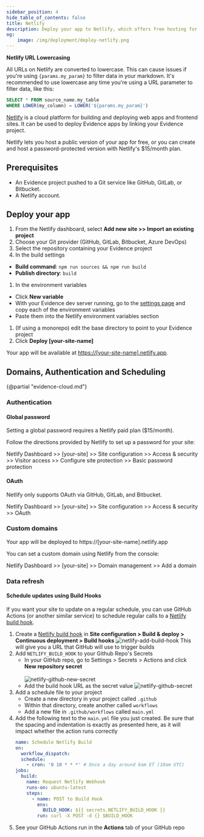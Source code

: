 ```yaml
---
sidebar_position: 4
hide_table_of_contents: false
title: Netlify
description: Deploy your app to Netlify, which offers free hosting for public apps and password-protected hosting for paid plans.
og:
    image: /img/deployment/deploy-netlify.png
---
```


<Alert status=warning>

**Netlify URL Lowercasing**

All URLs on Netlify are converted to lowercase. This can cause issues if you're using `{params.my_param}` to filter data in your markdown. It's recommended to use lowercase any time you're using a URL parameter to filter data, like this:

```sql
SELECT * FROM source_name.my_table 
WHERE LOWER(my_column) = LOWER('${params.my_param}')
```

</Alert>

[Netlify](https://www.netlify.com) is a cloud platform for building and deploying web apps and frontend sites. It can be used to deploy Evidence apps by linking your Evidence project.

Netlify lets you host a public version of your app for free, or you can create and host a password-protected version with Netlify's $15/month plan.

## Prerequisites

- An Evidence project pushed to a Git service like GitHub, GitLab, or Bitbucket.
- A Netlify account.

## Deploy your app

1. From the Netlify dashboard, select **Add new site >> Import an existing project**
1. Choose your Git provider (GitHub, GitLab, Bitbucket, Azure DevOps)
1. Select the repository containing your Evidence project
1. In the build settings
  - **Build command**: `npm run sources && npm run build`
  - **Publish directory**: `build`
1. In the environment variables
  - Click **New variable**
  - With your Evidence dev server running, go to the [settings page](http://localhost:3000/settings#deploy) and copy each of the environment variables
  - Paste them into the Netlify environment variables section
1. (If using a monorepo) edit the base directory to point to your Evidence project
1. Click **Deploy [your-site-name]**

Your app will be available at <https://[your-site-name].netlify.app>.

## Domains, Authentication and Scheduling

{@partial "evidence-cloud.md"}

### Authentication

#### Global password

Setting a global password requires a Netlify paid plan ($15/month).

Follow the directions provided by Netlify to set up a password for your site:

Netlify Dashboard >> [your-site] >> Site configuration >> Access & security >> Visitor access >> Configure site protection >> Basic password protection

#### OAuth

Netlify only supports OAuth via GitHub, GitLab, and Bitbucket.

Netlify Dashboard >> [your-site] >> Site configuration >> Access & security >> OAuth

### Custom domains

Your app will be deployed to https://[your-site-name].netlify.app

You can set a custom domain using Netlify from the console:

Netlify Dashboard >> [your-site] >> Domain management >> Add a domain

### Data refresh

#### Schedule updates using Build Hooks

If you want your site to update on a regular schedule, you can use GitHub Actions (or another similar service) to schedule regular calls to a [Netlify build hook](https://docs.netlify.com/configure-builds/build-hooks/).

1. Create a [Netlify build hook](https://docs.netlify.com/configure-builds/build-hooks/) in **Site configuration > Build & deploy > Continuous deployment > Build hooks**
   ![netlify-add-build-hook](/img/netlify-add-build-hook.png)
   This will give you a URL that GitHub will use to trigger builds
2. Add `NETLIFY_BUILD_HOOK` to your Github Repo's Secrets
   - In your GitHub repo, go to Settings > Secrets > Actions and click **New repository secret**<br/><br/>
     ![netlify-github-new-secret](/img/netlify-github-new-secret.png)
   - Add the build hook URL as the secret value
     ![netlify-github-secret](/img/netlify-github-secret.png)
3. Add a schedule file to your project
   - Create a new directory in your project called `.github`
   - Within that directory, create another called `workflows`
   - Add a new file in `.github/workflows` called `main.yml`
4. Add the following text to the `main.yml` file you just created. Be sure that the spacing and indentation is exactly as presented here, as it will impact whether the action runs correctly
    ```yaml
    name: Schedule Netlify Build
    on:
      workflow_dispatch:
      schedule:
        - cron: '0 10 * * *' # Once a day around 6am ET (10am UTC)
    jobs:
      build:
        name: Request Netlify Webhook
        runs-on: ubuntu-latest
        steps:
          - name: POST to Build Hook
            env:
              BUILD_HOOK: ${{ secrets.NETLIFY_BUILD_HOOK }}
            run: curl -X POST -d {} $BUILD_HOOK
    ```
5. See your GitHub Actions run in the **Actions** tab of your GitHub repo
